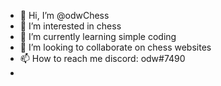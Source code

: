- 👋 Hi, I’m @odwChess
- 👀 I’m interested in chess
- 🌱 I’m currently learning simple coding
- 💞️ I’m looking to collaborate on chess websites
- 📫 How to reach me discord: odw#7490
- 

<!---
odwChess/odwChess is a ✨ special ✨ repository because its `README.md` (this file) appears on your GitHub profile.
You can click the Preview link to take a look at your changes.
--->
